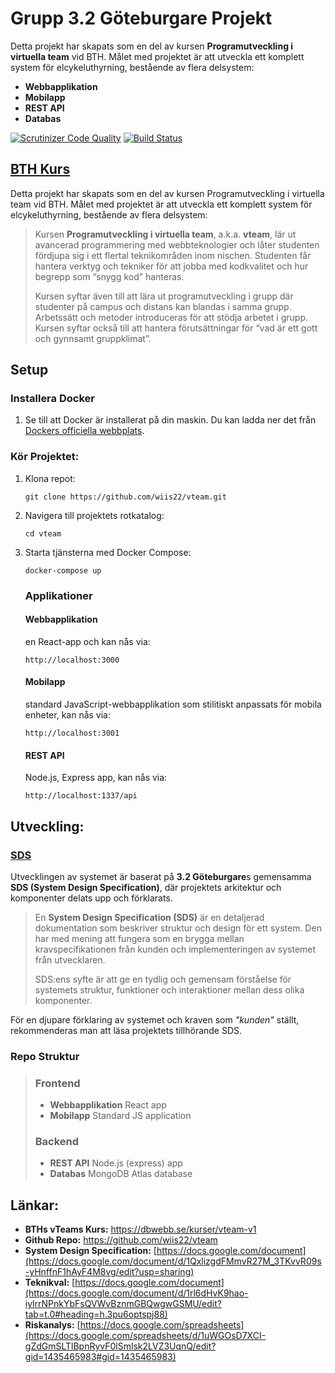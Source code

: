 # Grupp 3.2 Göteburgare Projekt

Detta projekt har skapats som en del av kursen **Programutveckling i virtuella team** vid BTH. Målet med projektet är att utveckla ett komplett system för elcykeluthyrning, bestående av flera delsystem:

- **Webbapplikation**  
- **Mobilapp**
- **REST API**    
- **Databas**

[![Scrutinizer Code Quality](https://scrutinizer-ci.com/g/wiis22/vteam/badges/quality-score.png?b=main)](https://scrutinizer-ci.com/g/wiis22/vteam/?branch=main) [![Build Status](https://scrutinizer-ci.com/g/wiis22/vteam/badges/build.png?b=main)](https://scrutinizer-ci.com/g/wiis22/vteam/build-status/main)

## [BTH Kurs](https://dbwebb.se/kurser/vteam-v1)
Detta projekt har skapats som en del av kursen Programutveckling i virtuella team vid BTH. Målet med projektet är att utveckla ett komplett system för elcykeluthyrning, bestående av flera delsystem:
> Kursen **Programutveckling i virtuella team**, a.k.a. **vteam**, lär ut avancerad programmering med webbteknologier och låter studenten fördjupa sig i ett flertal teknikområden inom nischen. Studenten får hantera verktyg och tekniker för att jobba med kodkvalitet och hur begrepp som “snygg kod” hanteras.
>
> Kursen syftar även till att lära ut programutveckling i grupp där studenter på campus och distans kan blandas i samma grupp. Arbetssätt och metoder introduceras för att stödja arbetet i grupp. Kursen syftar också till att hantera förutsättningar för “vad är ett gott och gynnsamt gruppklimat”.

## Setup

### Installera Docker
1. Se till att Docker är installerat på din maskin. Du kan ladda ner det från [Dockers officiella webbplats](https://www.docker.com/get-started).

### Kör Projektet:
1. Klona repot:
    ```
    git clone https://github.com/wiis22/vteam.git
    ```
2. Navigera till projektets rotkatalog:
    ```
    cd vteam
    ```
3. Starta tjänsterna med Docker Compose:
    ```
    docker-compose up
    ```

    ### Applikationer

    #### Webbapplikation
    en React-app och kan nås via:
    ```
    http://localhost:3000
    ```

    #### Mobilapp
    standard JavaScript-webbapplikation som stilitiskt anpassats för mobila enheter, kan nås via:
    ```
    http://localhost:3001
    ```

    #### REST API
    Node.js, Express app, kan nås via:
    ```
    http://localhost:1337/api
    ```


## Utveckling:

### [SDS](https://docs.google.com/document/d/1QxlizgdFMmvR27M_3TKvvR09s-yHnffnF1hAyF4M8vg/edit?usp=sharing)
Utvecklingen av systemet är baserat på **3.2 Göteburgare**s gemensamma **SDS (System Design Specification)**, där projektets arkitektur och komponenter delats upp och förklarats.

>En **System Design Specification (SDS)** är en detaljerad dokumentation som beskriver struktur och design för ett system. Den har med mening att fungera som en brygga mellan kravspecifikationen från kunden och implementeringen av systemet från utvecklaren.
>
> SDS:ens syfte är att ge en tydlig och gemensam förståelse för systemets struktur, funktioner och interaktioner mellan dess olika komponenter.

För en djupare förklaring av systemet och kraven som <em>"kunden"</em> ställt, rekommenderas man att läsa projektets tillhörande SDS.

### Repo Struktur
>### Frontend
>- **Webbapplikation**
React app
>- **Mobilapp**
Standard JS application
>
>### Backend
>- **REST API**
Node.js (express) app
>- **Databas**
MongoDB Atlas database


## Länkar:
- **BTHs vTeams Kurs:**
https://dbwebb.se/kurser/vteam-v1
- **Github Repo:**
https://github.com/wiis22/vteam
- **System Design Specification:**
[https://docs.google.com/document](https://docs.google.com/document/d/1QxlizgdFMmvR27M_3TKvvR09s-yHnffnF1hAyF4M8vg/edit?usp=sharing)
- **Teknikval:**
[https://docs.google.com/document](https://docs.google.com/document/d/1rl6dHvK9hao-iylrrNPnkYbFsQVWvBznmGBQwgwGSMU/edit?tab=t.0#heading=h.3pu6optspj88)
- **Riskanalys:**
[https://docs.google.com/spreadsheets](https://docs.google.com/spreadsheets/d/1uWGOsD7XCI-gZdGmSLTlBpnRyvF0lSmlsk2LVZ3UqnQ/edit?gid=1435465983#gid=1435465983)
